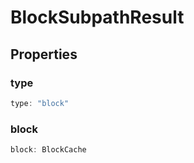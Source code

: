 # BlockSubpathResult



## Properties

### type

```ts
type: "block"
```



### block

```ts
block: BlockCache
```



